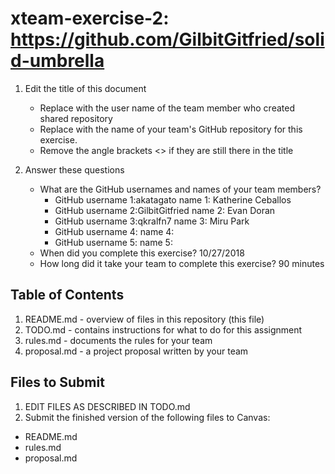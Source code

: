 # xteam-exercise-2: https://github.com/GilbitGitfried/solid-umbrella

1. Edit the title of this document
   * Replace <UserName> with the user name of the team member who created shared repository
   * Replace <GitHubRepositoryName> with the name of your team's GitHub repository for this exercise.
   * Remove the angle brackets <> if they are still there in the title

2. Answer these questions
   * What are the GitHub usernames and names of your team members?
       * GitHub username 1:akatagato       name 1: Katherine Ceballos
       * GitHub username 2:GilbitGitfried  name 2: Evan Doran
       * GitHub username 3:qkralfn7        name 3: Miru Park
       * GitHub username 4:       name 4:
       * GitHub username 5:       name 5:
   * When did you complete this exercise? 10/27/2018
   * How long did it take your team to complete this exercise? 90 minutes 

## Table of Contents

1. README.md - overview of files in this repository (this file)
2. TODO.md - contains instructions for what to do for this assignment
3. rules.md - documents the rules for your team
4. proposal.md - a project proposal written by your team

## Files to Submit

1. EDIT FILES AS DESCRIBED IN TODO.md
2. Submit the finished version of the following files to Canvas:

* README.md
* rules.md
* proposal.md
